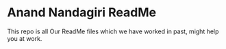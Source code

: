 # Anand Nandagiri ReadMe

This repo is all Our ReadMe files which we have worked in past, might help you at work. 
